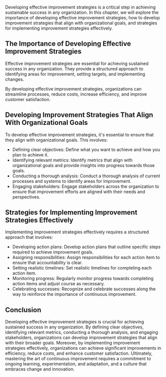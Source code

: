 
Developing effective improvement strategies is a critical step in achieving sustainable success in any organization. In this chapter, we will explore the importance of developing effective improvement strategies, how to develop improvement strategies that align with organizational goals, and strategies for implementing improvement strategies effectively.

The Importance of Developing Effective Improvement Strategies
-------------------------------------------------------------

Effective improvement strategies are essential for achieving sustained success in any organization. They provide a structured approach to identifying areas for improvement, setting targets, and implementing changes.

By developing effective improvement strategies, organizations can streamline processes, reduce costs, increase efficiency, and improve customer satisfaction.

Developing Improvement Strategies That Align With Organizational Goals
----------------------------------------------------------------------

To develop effective improvement strategies, it's essential to ensure that they align with organizational goals. This involves:

* Defining clear objectives: Define what you want to achieve and how you plan to achieve it.
* Identifying relevant metrics: Identify metrics that align with organizational goals and provide insights into progress towards those goals.
* Conducting a thorough analysis: Conduct a thorough analysis of current processes and systems to identify areas for improvement.
* Engaging stakeholders: Engage stakeholders across the organization to ensure that improvement efforts are aligned with their needs and perspectives.

Strategies for Implementing Improvement Strategies Effectively
--------------------------------------------------------------

Implementing improvement strategies effectively requires a structured approach that involves:

* Developing action plans: Develop action plans that outline specific steps required to achieve improvement goals.
* Assigning responsibilities: Assign responsibilities for each action item to ensure that accountability is clear.
* Setting realistic timelines: Set realistic timelines for completing each action item.
* Monitoring progress: Regularly monitor progress towards completing action items and adjust course as necessary.
* Celebrating successes: Recognize and celebrate successes along the way to reinforce the importance of continuous improvement.

Conclusion
----------

Developing effective improvement strategies is crucial for achieving sustained success in any organization. By defining clear objectives, identifying relevant metrics, conducting a thorough analysis, and engaging stakeholders, organizations can develop improvement strategies that align with their broader goals. Moreover, by implementing improvement strategies effectively, organizations can achieve significant improvements in efficiency, reduce costs, and enhance customer satisfaction. Ultimately, mastering the art of continuous improvement requires a commitment to ongoing learning, experimentation, and adaptation, and a culture that embraces change and innovation.
